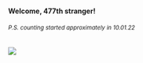 #### Welcome, 477th stranger!

###### <sup>P.S. counting started approximately in 10.01.22</sup>

<img src="https://kraftwerk28.pp.ua/vcnt.png"></img>
